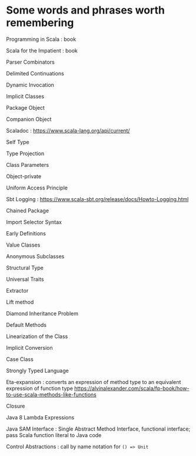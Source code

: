 # Some words and phrases worth remembering

Programming in Scala
: book

Scala for the Impatient
: book

Parser Combinators

Delimited Continuations

Dynamic Invocation

Implicit Classes

Package Object

Companion Object

Scaladoc
: https://www.scala-lang.org/api/current/

Self Type

Type Projection

Class Parameters

Object-private

Uniform Access Principle

Sbt Logging
: https://www.scala-sbt.org/release/docs/Howto-Logging.html

Chained Package

Import Selector Syntax

Early Definitions

Value Classes

Anonymous Subclasses

Structural Type

Universal Traits

Extractor

Lift method

Diamond Inheritance Problem

Default Methods

Linearization of the Class

Implicit Conversion

Case Class

Strongly Typed Language

Eta-expansion
: converts an expression of method type to an equivalent expression of function type
https://alvinalexander.com/scala/fp-book/how-to-use-scala-methods-like-functions

Closure

Java 8 Lambda Expressions

Java SAM Interface
: Single Abstract Method Interface, functional interface; pass Scala function literal to Java code

Control Abstractions
: call by name notation for `() => Unit`

